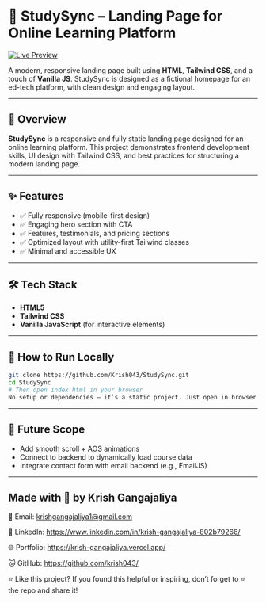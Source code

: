 # 📘 StudySync – Landing Page for Online Learning Platform

[![Live Preview](https://img.shields.io/badge/Live%20Site-Click%20Here-0aa1ff?style=for-the-badge&logo=vercel&logoColor=white)](https://studysync-nda2.onrender.com/)

A modern, responsive landing page built using **HTML**, **Tailwind CSS**, and a touch of **Vanilla JS**. StudySync is designed as a fictional homepage for an ed-tech platform, with clean design and engaging layout.

---

## 🚀 Overview

**StudySync** is a responsive and fully static landing page designed for an online learning platform. This project demonstrates frontend development skills, UI design with Tailwind CSS, and best practices for structuring a modern landing page.

---

## ✨ Features

- ✅ Fully responsive (mobile-first design)
- ✅ Engaging hero section with CTA
- ✅ Features, testimonials, and pricing sections
- ✅ Optimized layout with utility-first Tailwind classes
- ✅ Minimal and accessible UX

---

## 🛠 Tech Stack

- **HTML5**
- **Tailwind CSS**
- **Vanilla JavaScript** (for interactive elements)

---

## 🧪 How to Run Locally

```bash
git clone https://github.com/Krish043/StudySync.git
cd StudySync
# Then open index.html in your browser
No setup or dependencies — it’s a static project. Just open in browser!
```
---

## 📌 Future Scope
 
- Add smooth scroll + AOS animations
- Connect to backend to dynamically load course data
- Integrate contact form with email backend (e.g., EmailJS)
---
Made with 💙 by Krish Gangajaliya
---

📧 Email: krishgangajaliya1@gmail.com

🔗 LinkedIn: https://www.linkedin.com/in/krish-gangajaliya-802b79266/

🌐 Portfolio: https://krish-gangajaliya.vercel.app/

🐱 GitHub: https://github.com/krish043/

⭐ Like this project?
If you found this helpful or inspiring, don’t forget to ⭐ the repo and share it!
